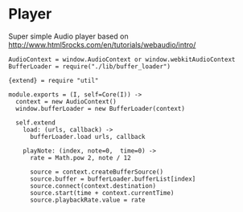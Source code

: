Player
======

Super simple Audio player based on http://www.html5rocks.com/en/tutorials/webaudio/intro/

    AudioContext = window.AudioContext or window.webkitAudioContext
    BufferLoader = require("./lib/buffer_loader")

    {extend} = require "util"

    module.exports = (I, self=Core(I)) ->
      context = new AudioContext()
      window.bufferLoader = new BufferLoader(context)

      self.extend
        load: (urls, callback) ->
          bufferLoader.load urls, callback

        playNote: (index, note=0,  time=0) ->
          rate = Math.pow 2, note / 12

          source = context.createBufferSource()
          source.buffer = bufferLoader.bufferList[index]
          source.connect(context.destination)
          source.start(time + context.currentTime)
          source.playbackRate.value = rate
